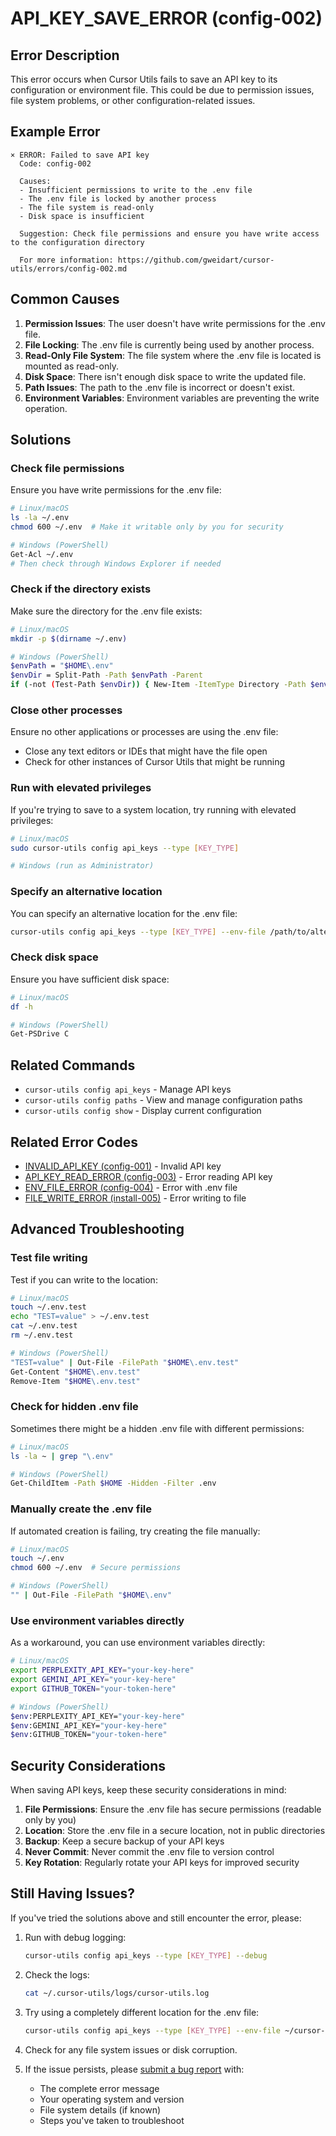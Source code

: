 # API_KEY_SAVE_ERROR (config-002)

## Error Description

This error occurs when Cursor Utils fails to save an API key to its configuration or environment file. This could be due to permission issues, file system problems, or other configuration-related issues.

## Example Error

```
× ERROR: Failed to save API key
  Code: config-002
  
  Causes:
  - Insufficient permissions to write to the .env file
  - The .env file is locked by another process
  - The file system is read-only
  - Disk space is insufficient
  
  Suggestion: Check file permissions and ensure you have write access to the configuration directory
  
  For more information: https://github.com/gweidart/cursor-utils/errors/config-002.md
```

## Common Causes

1. **Permission Issues**: The user doesn't have write permissions for the .env file.
2. **File Locking**: The .env file is currently being used by another process.
3. **Read-Only File System**: The file system where the .env file is located is mounted as read-only.
4. **Disk Space**: There isn't enough disk space to write the updated file.
5. **Path Issues**: The path to the .env file is incorrect or doesn't exist.
6. **Environment Variables**: Environment variables are preventing the write operation.

## Solutions

### Check file permissions

Ensure you have write permissions for the .env file:

```bash
# Linux/macOS
ls -la ~/.env
chmod 600 ~/.env  # Make it writable only by you for security

# Windows (PowerShell)
Get-Acl ~/.env
# Then check through Windows Explorer if needed
```

### Check if the directory exists

Make sure the directory for the .env file exists:

```bash
# Linux/macOS
mkdir -p $(dirname ~/.env)

# Windows (PowerShell)
$envPath = "$HOME\.env"
$envDir = Split-Path -Path $envPath -Parent
if (-not (Test-Path $envDir)) { New-Item -ItemType Directory -Path $envDir }
```

### Close other processes

Ensure no other applications or processes are using the .env file:
- Close any text editors or IDEs that might have the file open
- Check for other instances of Cursor Utils that might be running

### Run with elevated privileges

If you're trying to save to a system location, try running with elevated privileges:

```bash
# Linux/macOS
sudo cursor-utils config api_keys --type [KEY_TYPE]

# Windows (run as Administrator)
```

### Specify an alternative location

You can specify an alternative location for the .env file:

```bash
cursor-utils config api_keys --type [KEY_TYPE] --env-file /path/to/alternative/.env
```

### Check disk space

Ensure you have sufficient disk space:

```bash
# Linux/macOS
df -h

# Windows (PowerShell)
Get-PSDrive C
```

## Related Commands

- `cursor-utils config api_keys` - Manage API keys
- `cursor-utils config paths` - View and manage configuration paths
- `cursor-utils config show` - Display current configuration

## Related Error Codes

- [INVALID_API_KEY (config-001)](config-001.md) - Invalid API key
- [API_KEY_READ_ERROR (config-003)](config-003.md) - Error reading API key
- [ENV_FILE_ERROR (config-004)](config-004.md) - Error with .env file
- [FILE_WRITE_ERROR (install-005)](install-005.md) - Error writing to file

## Advanced Troubleshooting

### Test file writing

Test if you can write to the location:

```bash
# Linux/macOS
touch ~/.env.test
echo "TEST=value" > ~/.env.test
cat ~/.env.test
rm ~/.env.test

# Windows (PowerShell)
"TEST=value" | Out-File -FilePath "$HOME\.env.test"
Get-Content "$HOME\.env.test"
Remove-Item "$HOME\.env.test"
```

### Check for hidden .env file

Sometimes there might be a hidden .env file with different permissions:

```bash
# Linux/macOS
ls -la ~ | grep "\.env"

# Windows (PowerShell)
Get-ChildItem -Path $HOME -Hidden -Filter .env
```

### Manually create the .env file

If automated creation is failing, try creating the file manually:

```bash
# Linux/macOS
touch ~/.env
chmod 600 ~/.env  # Secure permissions

# Windows (PowerShell)
"" | Out-File -FilePath "$HOME\.env"
```

### Use environment variables directly

As a workaround, you can use environment variables directly:

```bash
# Linux/macOS
export PERPLEXITY_API_KEY="your-key-here"
export GEMINI_API_KEY="your-key-here"
export GITHUB_TOKEN="your-token-here"

# Windows (PowerShell)
$env:PERPLEXITY_API_KEY="your-key-here"
$env:GEMINI_API_KEY="your-key-here"
$env:GITHUB_TOKEN="your-token-here"
```

## Security Considerations

When saving API keys, keep these security considerations in mind:

1. **File Permissions**: Ensure the .env file has secure permissions (readable only by you)
2. **Location**: Store the .env file in a secure location, not in public directories
3. **Backup**: Keep a secure backup of your API keys
4. **Never Commit**: Never commit the .env file to version control
5. **Key Rotation**: Regularly rotate your API keys for improved security

## Still Having Issues?

If you've tried the solutions above and still encounter the error, please:

1. Run with debug logging:
   ```bash
   cursor-utils config api_keys --type [KEY_TYPE] --debug
   ```

2. Check the logs:
   ```bash
   cat ~/.cursor-utils/logs/cursor-utils.log
   ```

3. Try using a completely different location for the .env file:
   ```bash
   cursor-utils config api_keys --type [KEY_TYPE] --env-file ~/cursor-utils-keys.env
   ```

4. Check for any file system issues or disk corruption.

5. If the issue persists, please [submit a bug report](https://github.com/gweidart/cursor-utils/issues) with:
   - The complete error message
   - Your operating system and version
   - File system details (if known)
   - Steps you've taken to troubleshoot 